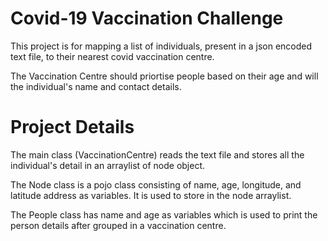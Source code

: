 # Covid-19 Vaccination Challenge

This project is for mapping a list of individuals, present in a json encoded text file, to their nearest covid vaccination centre.

The Vaccination Centre should priortise people based on their age and will the individual's name and contact details.

# Project Details

The main class (VaccinationCentre) reads the text file and stores all the individual's detail in an arraylist of node object.

The Node class is a pojo class consisting of name, age, longitude, and latitude address as variables. It is used to store in
the node arraylist.

The People class has name and age as variables which is used to print the person details after grouped in a vaccination centre.
